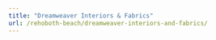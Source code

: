 ```yaml
---
title: "Dreamweaver Interiors & Fabrics"
url: /rehoboth-beach/dreamweaver-interiors-and-fabrics/
---
```

